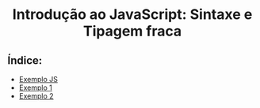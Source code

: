 <h1 align="center">Introdução ao JavaScript: Sintaxe e Tipagem fraca</h1>

## Índice:
- [Exemplo JS](exemplo.js)
- [Exemplo 1](exemplo1.js)
- [Exemplo 2](exemplo2.js)